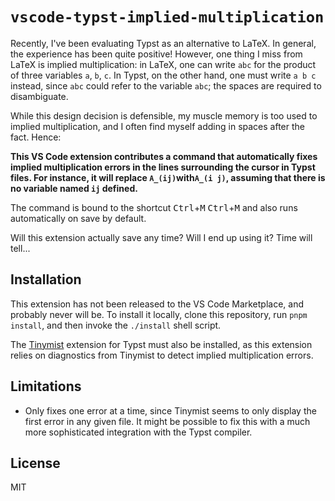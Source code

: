 # `vscode-typst-implied-multiplication`

Recently, I've been evaluating Typst as an alternative to LaTeX. In general, the experience has been quite positive! However, one thing I miss from LaTeX is implied multiplication: in LaTeX, one can write `abc` for the product of three variables `a`, `b`, `c`. In Typst, on the other hand, one must write `a b c` instead, since `abc` could refer to the variable `abc`; the spaces are required to disambiguate.

While this design decision is defensible, my muscle memory is too used to implied multiplication, and I often find myself adding in spaces after the fact. Hence:

**This VS Code extension contributes a command that automatically fixes implied multiplication errors in the lines surrounding the cursor in Typst files. For instance, it will replace `A_(ij)`with`A_(i j)`, assuming that there is no variable named `ij` defined.**

The command is bound to the shortcut <kbd>Ctrl</kbd>+<kbd>M</kbd> <kbd>Ctrl</kbd>+<kbd>M</kbd> and also runs automatically on save by default.

Will this extension actually save any time? Will I end up using it? Time will tell...

## Installation

This extension has not been released to the VS Code Marketplace, and probably never will be. To install it locally, clone this repository, run `pnpm install`, and then invoke the `./install` shell script.

The [Tinymist](https://github.com/Myriad-Dreamin/tinymist) extension for Typst must also be installed, as this extension relies on diagnostics from Tinymist to detect implied multiplication errors.

## Limitations

- Only fixes one error at a time, since Tinymist seems to only display the first error in any given file. It might be possible to fix this with a much more sophisticated integration with the Typst compiler.

## License

MIT
